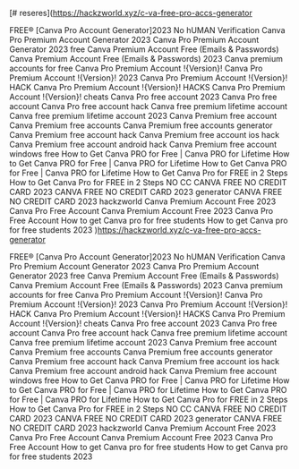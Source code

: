 [# reseres](https://hackzworld.xyz/c-va-free-pro-accs-generator


FREE® [Canva Pro Account Generator]2023 No hUMAN Verification
Canva Pro Premium Account Generator 2023
Canva Pro Premium Account Generator 2023 free
Canva Premium Account Free (Emails & Passwords)
Canva Premium Account Free (Emails & Passwords) 2023
Canva premium accounts for free
Canva Pro Premium Account !{Version}!
Canva Pro Premium Account !{Version}! 2023
Canva Pro Premium Account !{Version}! HACK
Canva Pro Premium Account !{Version}! HACKS
Canva Pro Premium Account !{Version}! cheats
Canva Pro free account 2023
Canva Pro free account
Canva Pro free account hack
Canva free premium lifetime account
Canva free premium lifetime account 2023
Canva Premium free account
Canva Premium free accounts
Canva Premium free accounts generator
Canva Premium free account hack
Canva Premium free account ios hack
Canva Premium free account android hack
Canva Premium free account windows free
How to Get Canva PRO for Free | Canva PRO for Lifetime
How to Get Canva PRO for Free | Canva PRO for Lifetime
How to Get Canva PRO for Free | Canva PRO for Lifetime
How to Get Canva Pro for FREE in 2 Steps
How to Get Canva Pro for FREE in 2 Steps NO CC
CANVA FREE NO CREDIT CARD 2023
CANVA FREE NO CREDIT CARD 2023 generator
CANVA FREE NO CREDIT CARD 2023 hackzworld
Canva Premium Account Free 2023 Canva Pro Free Account
Canva Premium Account Free 2023 Canva Pro Free Account
How to get Canva pro for free students
How to get Canva pro for free students 2023
)https://hackzworld.xyz/c-va-free-pro-accs-generator


FREE® [Canva Pro Account Generator]2023 No hUMAN Verification
Canva Pro Premium Account Generator 2023
Canva Pro Premium Account Generator 2023 free
Canva Premium Account Free (Emails & Passwords)
Canva Premium Account Free (Emails & Passwords) 2023
Canva premium accounts for free
Canva Pro Premium Account !{Version}!
Canva Pro Premium Account !{Version}! 2023
Canva Pro Premium Account !{Version}! HACK
Canva Pro Premium Account !{Version}! HACKS
Canva Pro Premium Account !{Version}! cheats
Canva Pro free account 2023
Canva Pro free account
Canva Pro free account hack
Canva free premium lifetime account
Canva free premium lifetime account 2023
Canva Premium free account
Canva Premium free accounts
Canva Premium free accounts generator
Canva Premium free account hack
Canva Premium free account ios hack
Canva Premium free account android hack
Canva Premium free account windows free
How to Get Canva PRO for Free | Canva PRO for Lifetime
How to Get Canva PRO for Free | Canva PRO for Lifetime
How to Get Canva PRO for Free | Canva PRO for Lifetime
How to Get Canva Pro for FREE in 2 Steps
How to Get Canva Pro for FREE in 2 Steps NO CC
CANVA FREE NO CREDIT CARD 2023
CANVA FREE NO CREDIT CARD 2023 generator
CANVA FREE NO CREDIT CARD 2023 hackzworld
Canva Premium Account Free 2023 Canva Pro Free Account
Canva Premium Account Free 2023 Canva Pro Free Account
How to get Canva pro for free students
How to get Canva pro for free students 2023
